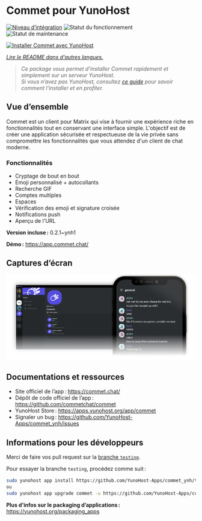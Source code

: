 <!--
Nota bene : ce README est automatiquement généré par <https://github.com/YunoHost/apps/tree/master/tools/readme_generator>
Il NE doit PAS être modifié à la main.
-->

# Commet pour YunoHost

[![Niveau d’intégration](https://dash.yunohost.org/integration/commet.svg)](https://ci-apps.yunohost.org/ci/apps/commet/) ![Statut du fonctionnement](https://ci-apps.yunohost.org/ci/badges/commet.status.svg) ![Statut de maintenance](https://ci-apps.yunohost.org/ci/badges/commet.maintain.svg)

[![Installer Commet avec YunoHost](https://install-app.yunohost.org/install-with-yunohost.svg)](https://install-app.yunohost.org/?app=commet)

*[Lire le README dans d'autres langues.](./ALL_README.md)*

> *Ce package vous permet d’installer Commet rapidement et simplement sur un serveur YunoHost.*  
> *Si vous n’avez pas YunoHost, consultez [ce guide](https://yunohost.org/install) pour savoir comment l’installer et en profiter.*

## Vue d’ensemble

Commet est un client pour Matrix qui vise à fournir une expérience riche en fonctionnalités tout en conservant une interface simple. L'objectif est de créer une application sécurisée et respectueuse de la vie privée sans compromettre les fonctionnalités que vous attendez d'un client de chat moderne.

### Fonctionnalités

- Cryptage de bout en bout
- Emoji personnalisé + autocollants
- Recherche GIF
- Comptes multiples
- Espaces
- Vérification des emoji et signature croisée
- Notifications push
- Aperçu de l'URL


**Version incluse :** 0.2.1~ynh1

**Démo :** <https://app.commet.chat/>

## Captures d’écran

![Capture d’écran de Commet](./doc/screenshots/screenshot.png)

## Documentations et ressources

- Site officiel de l’app : <https://commet.chat/>
- Dépôt de code officiel de l’app : <https://github.com/commetchat/commet>
- YunoHost Store : <https://apps.yunohost.org/app/commet>
- Signaler un bug : <https://github.com/YunoHost-Apps/commet_ynh/issues>

## Informations pour les développeurs

Merci de faire vos pull request sur la [branche `testing`](https://github.com/YunoHost-Apps/commet_ynh/tree/testing).

Pour essayer la branche `testing`, procédez comme suit :

```bash
sudo yunohost app install https://github.com/YunoHost-Apps/commet_ynh/tree/testing --debug
ou
sudo yunohost app upgrade commet -u https://github.com/YunoHost-Apps/commet_ynh/tree/testing --debug
```

**Plus d’infos sur le packaging d’applications :** <https://yunohost.org/packaging_apps>

